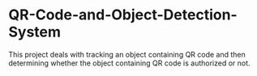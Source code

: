 # QR-Code-and-Object-Detection-System
This project deals with tracking an object containing QR code and then determining whether the object containing QR code is authorized or not.
